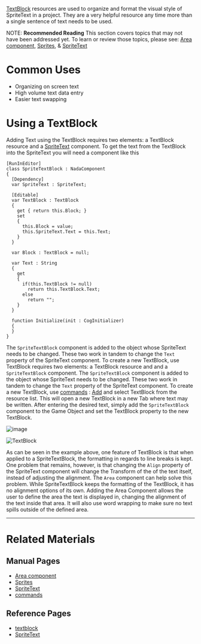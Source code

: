 [TextBlock](https://github.com/ZilchEngine/ZilchDocs/blob/master/code_reference/class_reference/textblock.markdown) resources are used to organize and format the visual style of SpriteText in a project. They are a very helpful resource any time more than a single sentence of text needs to be used.

NOTE: **Recommended Reading**  This section covers topics that may not have been addressed yet. To learn or review those topics, please see: [Area component](https://github.com/ZilchEngine/ZilchDocs/blob/master/zero_editor_documentation/zeromanual/graphics/sprites/area.markdown), [Sprites](https://github.com/ZilchEngine/ZilchDocs/blob/master/zero_editor_documentation/zeromanual/graphics/sprites.markdown), & [SpriteText](https://github.com/ZilchEngine/ZilchDocs/blob/master/zero_editor_documentation/zeromanual/graphics/sprites/spritetext.markdown)

 # Common Uses

 - Organizing on screen text
 - High volume text data entry
 - Easier text swapping

 # Using a TextBlock
Adding Text using the TextBlock requires two elements: a TextBlock resource and a [SpriteText](https://github.com/ZilchEngine/ZilchDocs/blob/master/code_reference/class_reference/spritetext.markdown) component. To get the text from the TextBlock into the SpriteText you will need a component like this

```lang=csharp
[RunInEditor]
class SpriteTextBlock : NadaComponent
{
  [Dependency]
  var SpriteText : SpriteText;
  
  [Editable]
  var TextBlock : TextBlock
  {
    get { return this.Block; }
    set
    {
      this.Block = value;
      this.SpriteText.Text = this.Text;
    }
  }
  
  var Block : TextBlock = null;
  
  var Text : String
  {
    get
    {
      if(this.TextBlock != null)
        return this.TextBlock.Text;
      else
        return "";
    }
  }
  
  function Initialize(init : CogInitializer)
  {
  }
}

```

The `SpriteTextBlock` component is added to the object whose SpriteText needs to be changed. These two work in tandem to change the `Text` property of the SpriteText component. To create a new TextBlock, use TextBlock requires two elements: a TextBlock resource and and a `SpriteTextBlock` component. The `SpriteTextBlock` component is added to the object whose SpriteText needs to be changed. These two work in tandem to change the `Text` property of the SpriteText component. To create a new TextBlock, use [commands](https://github.com/ZilchEngine/ZilchDocs/blob/master/zero_editor_documentation/zeromanual/editor/editorcommands/commands.markdown) : [Add](https://github.com/ZilchEngine/ZilchDocs/blob/master/code_reference/command_reference.markdown#add) and select TextBlock from the resource list. This will open a new TextBlock in a new Tab where text may be written. After entering the desired text, simply add the `SpriteTextBlock` component to the Game Object and set the TextBlock property to the new TextBlock. 


![image](https://media.githubusercontent.com/media/ZilchEngine/ZilchFiles/master/doc_files/47035.png)




![TextBlock](https://media.githubusercontent.com/media/ZilchEngine/ZilchFiles/master/doc_files/47039.gif)


As can be seen in the example above, one feature of TextBlock is that when applied to a SpriteTextBlock, the formatting in regards to line breaks is kept. One problem that remains, however, is that changing the `Align` property of the SpriteText component will change the Transform of the of the text itself, instead of adjusting the alignment.
The `Area` component can help solve this problem. While SpriteTextBlock keeps the formatting of the TextBlock, it has no alignment options of its own. Adding the Area Component allows the user to define the area the text is displayed in, changing the alignment of the text inside that area. It will also use word wrapping to make sure no text spills outside of the defined area.

---

 # Related Materials
 ## Manual Pages
- [Area component](https://github.com/ZilchEngine/ZilchDocs/blob/master/zero_editor_documentation.markdown)
- [Sprites](https://github.com/ZilchEngine/ZilchDocs/blob/master/zero_editor_documentation.markdown)
- [SpriteText](https://github.com/ZilchEngine/ZilchDocs/blob/master/zero_editor_documentation.markdown)
- [commands](https://github.com/ZilchEngine/ZilchDocs/blob/master/zero_editor_documentation/zeromanual/editor/editorcommands/commands.markdown)

 ## Reference Pages
- [textblock](https://github.com/ZilchEngine/ZilchDocs/blob/master/code_reference/class_reference/textblock.markdown)
- [SpriteText](https://github.com/ZilchEngine/ZilchDocs/blob/master/code_reference/class_reference/spritetext.markdown)  

 
